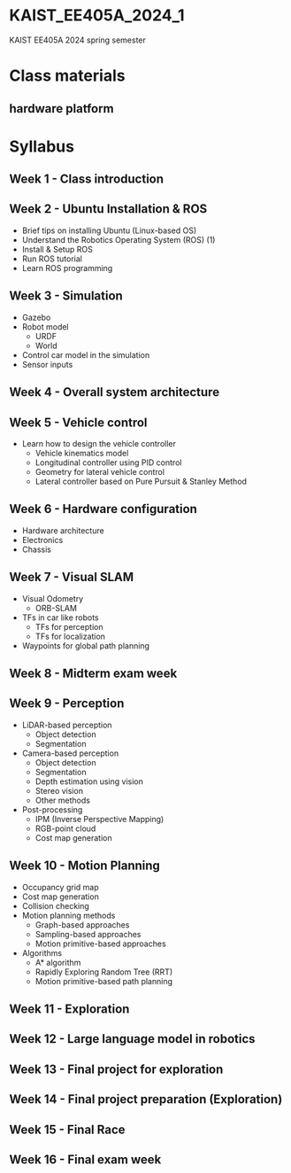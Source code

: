 # KAIST_EE405A_2024_1
KAIST EE405A 2024 spring semester

# Class materials
## hardware platform
<!-- [Robot](Week 3/Materials/) <br/> -->

# Syllabus

## Week 1 - Class introduction

## Week 2 - Ubuntu Installation & ROS
<!-- [Lecture Note](Week2/Materials/) <br/> -->
- Brief tips on installing Ubuntu (Linux-based OS)
- Understand the Robotics Operating System (ROS) (1)
- Install & Setup ROS
- Run ROS tutorial
- Learn ROS programming

## Week 3 - Simulation
<!-- [Lecture Note](Week 3/Materials/) <br/> -->
- Gazebo
- Robot model
  - URDF
  - World
- Control car model in the simulation
- Sensor inputs
  
## Week 4 - Overall system architecture
<!-- [Lecture Note](Week 4/Materials/) <br/> -->

## Week 5 - Vehicle control
<!-- [Lecture Note](Week 5/Materials/) <br/> -->
- Learn how to design the vehicle controller
    - Vehicle kinematics model
    - Longitudinal controller using PID control
    - Geometry for lateral vehicle control
    - Lateral controller based on Pure Pursuit & Stanley Method

## Week 6 - Hardware configuration
<!-- [Lecture Note](Week 6/Materials/) <br/> -->
- Hardware architecture
- Electronics
- Chassis

## Week 7 - Visual SLAM
<!-- [Lecture Note](Week 7/Materials/) <br/> -->
- Visual Odometry
  - ORB-SLAM
- TFs in car like robots
  - TFs for perception
  - TFs for localization
- Waypoints for global path planning

## Week 8 - Midterm exam week

## Week 9 - Perception
<!-- [Lecture Note](Week 9/Materials/) <br/> -->
- LiDAR-based perception
    - Object detection
    - Segmentation
- Camera-based perception
    - Object detection
    - Segmentation
    - Depth estimation using vision
    - Stereo vision
    - Other methods
- Post-processing
    - IPM (Inverse Perspective Mapping)
    - RGB-point cloud
    - Cost map generation
        
## Week 10 - Motion Planning
<!-- [Lecture Note](Week10/Materials/) <br/> -->
- Occupancy grid map
- Cost map generation
- Collision checking
- Motion planning methods
  - Graph-based approaches
  - Sampling-based approaches
  - Motion primitive-based approaches
- Algorithms
  - A* algorithm
  - Rapidly Exploring Random Tree (RRT)
  - Motion primitive-based path planning
    
## Week 11 - Exploration
<!-- [Lecture Note](Week11/Materials/) <br/> -->

## Week 12 - Large language model in robotics
<!-- [Lecture Note](Week12/Materials/) <br/> -->

## Week 13 - Final project for exploration
<!-- [Lecture Note](Week13/Materials/) <br/> -->

## Week 14 - Final project preparation (Exploration)
<!-- [Lecture Note](Week14/Materials/) <br/> -->

## Week 15 - Final Race
<!-- [Lecture Note](Week15/Materials/) <br/> -->

## Week 16 - Final exam week